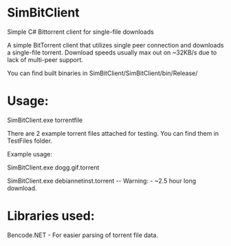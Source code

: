 # SimBitClient
Simple C# Bittorrent client for single-file downloads

A simple BitTorrent client that utilizes single peer connection and downloads a single-file torrent.
Download speeds usually max out on ~32KB/s due to lack of multi-peer support.


You can find built binaries in SimBitClient/SimBitClient/bin/Release/

# Usage:
SimBitClient.exe torrentfile

There are 2 example torrent files attached for testing. You can find them in TestFiles folder.

Example usage:

SimBitClient.exe dogg.gif.torrent


SimBitClient.exe debiannetinst.torrent   -- Warning: - ~2.5 hour long download.

  
# Libraries used:
Bencode.NET - For easier parsing of torrent file data.
